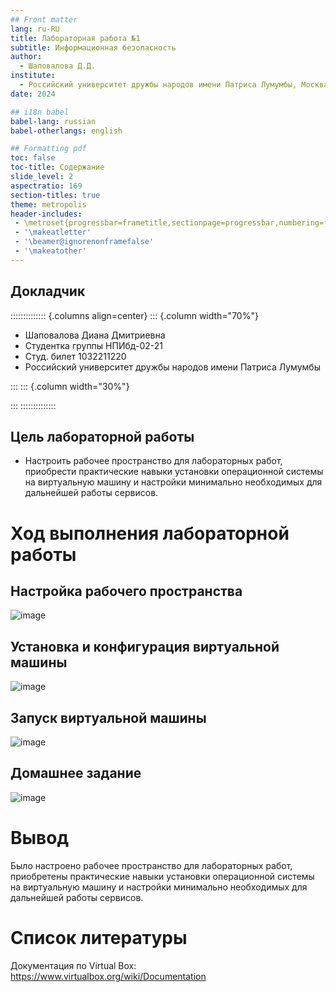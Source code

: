 ```yaml
---
## Front matter
lang: ru-RU
title: Лабораторная работа №1
subtitle: Информационная безопасность
author:
  - Шаповалова Д.Д.
institute:
  - Российский университет дружбы народов имени Патриса Лумумбы, Москва, Россия
date: 2024

## i18n babel
babel-lang: russian
babel-otherlangs: english

## Formatting pdf
toc: false
toc-title: Содержание
slide_level: 2
aspectratio: 169
section-titles: true
theme: metropolis
header-includes:
 - \metroset{progressbar=frametitle,sectionpage=progressbar,numbering=fraction}
 - '\makeatletter'
 - '\beamer@ignorenonframefalse'
 - '\makeatother'
---
```


## Докладчик

:::::::::::::: {.columns align=center}
::: {.column width="70%"}

  * Шаповалова Диана Дмитриевна
  * Студентка группы НПИбд-02-21
  * Студ. билет 1032211220
  * Российский университет дружбы народов имени Патриса Лумумбы

:::
::: {.column width="30%"}

:::
::::::::::::::

## Цель лабораторной работы

- Настроить рабочее пространство для лабораторных работ, приобрести практические навыки
установки операционной системы на виртуальную машину и настройки минимально необходимых для дальнейшей работы сервисов.

# Ход выполнения лабораторной работы

## Настройка рабочего пространства
![image](https://github.com/user-attachments/assets/322eb1ef-6882-42f3-8374-9eafef891177)  

## Установка и конфигурация виртуальной машины
![image](https://github.com/user-attachments/assets/11a3132b-bc41-4eaf-911c-fd90f5a5a55c)  

## Запуск виртуальной машины
![image](https://github.com/user-attachments/assets/2c18262d-d169-4b64-9de0-49c330ec9709) 

## Домашнее задание 
![image](https://github.com/user-attachments/assets/38253019-5bef-43fd-a6d9-85f72b5585d1)  

# Вывод 
 Было настроено рабочее пространство для лабораторных работ, приобретены практические навыки
установки операционной системы на виртуальную машину и настройки минимально необходимых для дальнейшей работы сервисов.  

# Список литературы
 Документация по Virtual Box: https://www.virtualbox.org/wiki/Documentation 
